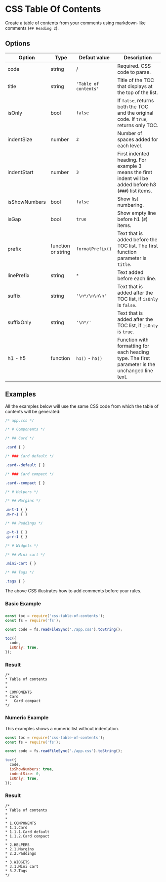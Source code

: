 # CSS Table Of Contents

Create a table of contents from your comments using markdown-like comments (`## Heading 2`).

## Options

| Option        | Type               | Defaut value          | Description                                                                                              |
| ------------- | ------------------ | --------------------- | -------------------------------------------------------------------------------------------------------- |
| code          | string             | /                     | Required. CSS code to parse.                                                                             |
| title         | string             | `'Table of contents'` | Title of the TOC that displays at the top of the list.                                                   |
| isOnly        | bool               | `false`               | If `false`, returns both the TOC and the original code. If `true`, returns only TOC.                     |
| indentSize    | number             | `2`                   | Number of spaces added for each level.                                                                   |
| indentStart   | number             | `3`                   | First indented heading. For example 3 means the first indent will be added before h3 (`###`) list items. |
| isShowNumbers | bool               | `false`               | Show list numbering.                                                                                     |
| isGap         | bool               | `true`                | Show empty line before h1 (`#`) items.                                                                   |
| prefix        | function or string | `formatPrefix()`      | Text that is added before the TOC list. The first function parameter is `title`.                         |
| linePrefix    | string             | `* `                  | Text added before each line.                                                                             |
| suffix        | string             | `'\n*/\n\n\n'`        | Text that is added after the TOC list, if `isOnly` is `false`.                                           |
| suffixOnly    | string             | `'\n*/'`              | Text that is added after the TOC list, if `isOnly` is `true`.                                            |
| h1 - h5       | function           | `h1()` - `h5()`       | Function with formatting for each heading type. The first parameter is the unchanged line text.          |

## Examples

All the examples below will use the same CSS code from which the table of contents will be generated:

```css
/* app.css */

/* # Components */

/* ## Card */

.card { }

/* ### Card default */

.card--default { }

/* ### Card compact */

.card--compact { }

/* # Helpers */

/* ## Margins */

.m-t-1 { }
.m-r-1 { }

/* ## Paddings */

.p-t-1 { }
.p-r-1 { }

/* # Widgets */

/* ## Mini cart */

.mini-cart { }

/* ## Tags */

.tags { }
```

The above CSS illustrates how to add comments before your rules.

### Basic Example

### 
```js
const toc = require('css-table-of-contents');
const fs = require('fs');

const code = fs.readFileSync('./app.css').toString();

toc({
  code,
  isOnly: true,
});
```

### Result

```
/*
* Table of contents
*
*
* COMPONENTS
* Card
*   Card compact
*/
```

### Numeric Example

This examples shows a numeric list without indentation.

```js
const toc = require('css-table-of-contents');
const fs = require('fs');

const code = fs.readFileSync('./app.css').toString();

toc({
  code,
  isShowNumbers: true,
  indentSize: 0,
  isOnly: true,
});
```

### Result

```
/*
* Table of contents
*
*
* 1.COMPONENTS
* 1.1.Card
* 1.1.1.Card default
* 1.1.2.Card compact
*
* 2.HELPERS
* 2.1.Margins
* 2.2.Paddings
*
* 3.WIDGETS
* 3.1.Mini cart
* 3.2.Tags
*/
```